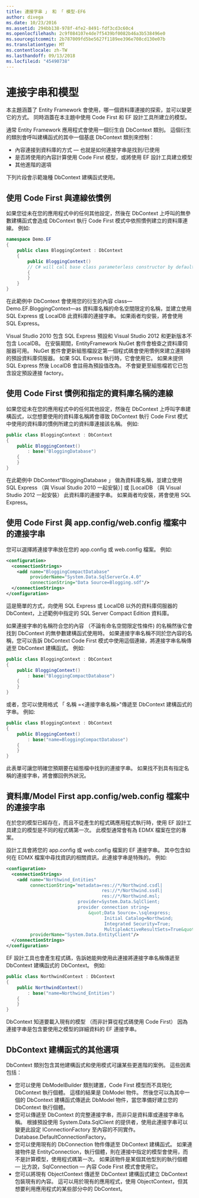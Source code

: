 ```yaml
---
title: 連接字串 」 和 「 模型-EF6
author: divega
ms.date: 10/23/2016
ms.assetid: 294bb138-978f-4fe2-8491-fdf3cd3c60c4
ms.openlocfilehash: 2c9f084107e4de7f5439bf0082b46a3b538496e0
ms.sourcegitcommit: 2b787009fd5be5627f1189ee396e708cd130e07b
ms.translationtype: MT
ms.contentlocale: zh-TW
ms.lasthandoff: 09/13/2018
ms.locfileid: "45490738"
---
```

# <a name="connection-strings-and-models"></a>連接字串和模型
本主題涵蓋了 Entity Framework 會使用，哪一個資料庫連接的探索，並可以變更它的方式。 同時涵蓋在本主題中使用 Code First 和 EF 設計工具所建立的模型。  

通常 Entity Framework 應用程式會使用一個衍生自 DbContext 類別。 這個衍生的類別會呼叫建構函式的其中一個基底 DbContext 類別來控制：  

- 內容連接到資料庫的方式 — 也就是如何連接字串是找到/已使用  
- 是否將使用的內容計算使用 Code First 模型，或將使用 EF 設計工具建立模型  
- 其他進階的選項  

下列片段會示範幾種 DbContext 建構函式使用。  

## <a name="use-code-first-with-connection-by-convention"></a>使用 Code First 與連線依慣例  

如果您從未在您的應用程式中的任何其他設定，然後在 DbContext 上呼叫的無參數建構函式會造成 DbContext 執行 Code First 模式中依照慣例建立的資料庫連線。 例如:   

``` csharp  
namespace Demo.EF
{
    public class BloggingContext : DbContext
    {
        public BloggingContext()
        // C# will call base class parameterless constructor by default
        {
        }
    }
}
```  

在此範例中 DbContext 會使用您的衍生的內容 class—Demo.EF.BloggingContext—as 資料庫名稱的命名空間限定的名稱，並建立使用 SQL Express 或 LocalDB 此資料庫的連接字串。 如果兩者均安裝，將會使用 SQL Express。  

Visual Studio 2010 包含 SQL Express 預設和 Visual Studio 2012 和更新版本不包含 LocalDB。 在安裝期間，EntityFramework NuGet 套件會檢查之資料庫伺服器可用。 NuGet 套件會更新組態檔設定第一個程式碼會使用慣例來建立連接時的預設資料庫伺服器。 如果 SQL Express 執行時，它會使用它。 如果未提供 SQL Express 然後 LocalDB 會註冊為預設值改為。 不會變更至組態檔若它已包含設定預設連接 factory。  

## <a name="use-code-first-with-connection-by-convention-and-specified-database-name"></a>使用 Code First 慣例和指定的資料庫名稱的連線  

如果您從未在您的應用程式中的任何其他設定，然後在 DbContext 上呼叫字串建構函式，以您想要使用的資料庫名稱將會導致 DbContext 執行 Code First 模式中使用的資料庫的慣例所建立的資料庫連接該名稱。 例如:   

``` csharp  
public class BloggingContext : DbContext
{
    public BloggingContext()
        : base("BloggingDatabase")
    {
    }
}
```  

在此範例中 DbContext"BloggingDatabase 」 做為資料庫名稱，並建立使用 SQL Express （與 Visual Studio 2010 一起安裝）] 或 [LocalDB （與 Visual Studio 2012 一起安裝） 此資料庫的連接字串。 如果兩者均安裝，將會使用 SQL Express。  

## <a name="use-code-first-with-connection-string-in-appconfigwebconfig-file"></a>使用 Code First 與 app.config/web.config 檔案中的連接字串  

您可以選擇將連接字串放在您的 app.config 或 web.config 檔案。 例如:   

``` xml  
<configuration>
  <connectionStrings>
    <add name="BloggingCompactDatabase"
         providerName="System.Data.SqlServerCe.4.0"
         connectionString="Data Source=Blogging.sdf"/>
  </connectionStrings>
</configuration>
```  

這是簡單的方式，向使用 SQL Express 或 LocalDB 以外的資料庫伺服器的 DbContext，上述範例中指定的 SQL Server Compact Edition 資料庫。  

如果連接字串的名稱符合您的內容 （不論有命名空間限定性條件) 的名稱然後它會找到 DbContext 的無參數建構函式使用時。 如果連接字串名稱不同於您內容的名稱，您可以告訴 DbContext Code First 模式中使用這個連線，將連接字串名稱傳遞至 DbContext 建構函式。 例如:   

``` csharp  
public class BloggingContext : DbContext
{
    public BloggingContext()
        : base("BloggingCompactDatabase")
    {
    }
}
```  

或者，您可以使用格式 「 名稱 =\<連接字串名稱\>"傳遞至 DbContext 建構函式的字串。 例如:   

``` csharp  
public class BloggingContext : DbContext
{
    public BloggingContext()
        : base("name=BloggingCompactDatabase")
    {
    }
}
```  

此表單可讓您明確您預期要在組態檔中找到的連接字串。 如果找不到具有指定名稱的連接字串，將會擲回例外狀況。  

## <a name="databasemodel-first-with-connection-string-in-appconfigwebconfig-file"></a>資料庫/Model First app.config/web.config 檔案中的連接字串  

在於您的模型已經存在，而且不從產生的程式碼應用程式執行時，使用 EF 設計工具建立的模型是不同的程式碼第一次。 此模型通常會有為 EDMX 檔案在您的專案。  

設計工具會將您的 app.config 或 web.config 檔案的 EF 連接字串。 其中包含如何在 EDMX 檔案中尋找資訊的相關資訊，此連接字串是特殊的。 例如:   

``` xml  
<configuration>  
  <connectionStrings>  
    <add name="Northwind_Entities"  
         connectionString="metadata=res://*/Northwind.csdl|  
                                    res://*/Northwind.ssdl|  
                                    res://*/Northwind.msl;  
                           provider=System.Data.SqlClient;  
                           provider connection string=  
                               &quot;Data Source=.\sqlexpress;  
                                     Initial Catalog=Northwind;  
                                     Integrated Security=True;  
                                     MultipleActiveResultSets=True&quot;"  
         providerName="System.Data.EntityClient"/>  
  </connectionStrings>  
</configuration>
```  

EF 設計工具也會產生程式碼，告訴她能夠使用此連接將連接字串名稱傳遞至 DbContext 建構函式的 DbContext。 例如:   

``` csharp  
public class NorthwindContext : DbContext
{
    public NorthwindContext()
        : base("name=Northwind_Entities")
    {
    }
}
```  

DbContext 知道要載入現有的模型 （而非計算從程式碼使用 Code First） 因為連接字串是包含要使用之模型的詳細資料的 EF 連接字串。  

## <a name="other-dbcontext-constructor-options"></a>DbContext 建構函式的其他選項  

DbContext 類別包含其他建構函式和使用模式可讓某些更進階的案例。 這些因素包括：  

- 您可以使用 DbModelBuilder 類別建置，Code First 模型而不具現化 DbContext 執行個體。 這樣的結果是 DbModel 物件。 然後您可以為其中一個的 DbContext 建構函式傳遞此 DbModel 物件，當您準備好建立您的 DbContext 執行個體。  
- 您可以傳遞至 DbContext 的完整連接字串，而非只是資料庫或連接字串名稱。 根據預設使用 System.Data.SqlClient 的提供者，使用此連接字串可以變更此設定 IConnectionFactory 至內容的不同實作。Database.DefaultConnectionFactory。  
- 您可以使用現有的 DbConnection 物件傳遞至 DbContext 建構函式。 如果連接物件是 EntityConnection，執行個體，則在連接中指定的模型會使用，而不是計算模型，使用程式碼第一次。 如果該物件是某個其他型別的執行個體 — 比方說，SqlConnection — 內容 Code First 模式會使用它。  
- 您可以將現有 ObjectContext 傳遞至 DbContext 建構函式建立 DbContext 包裝現有的內容。 這可以用於現有的應用程式，使用 ObjectContext，但其想要利用應用程式的某些部分中的 DbContext。  
